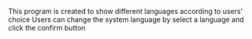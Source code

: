 This program is created to show different languages according to users' choice
Users can change the system language by select a language and click the confirm button
